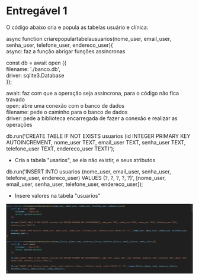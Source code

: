 # Entregável 1

O código abaixo cria e popula as tabelas usuário e clínica: <br>

async function criarepopulartabelausuarios(nome_user, email_user, senha_user, telefone_user, endereco_user){ <br> 
async: faz a função abrigar funções assíncronas <br>

const db = await open ({ <br>
        filename: './banco.db', <br>
        driver: sqlite3.Database <br>
    }); <br>

await: faz com que a operação seja assíncrona, para o código não fica travado <br>
open: abre uma conexão com o banco de dados <br>
filename: pede o caminho para o banco de dados <br>
driver: pede a biblioteca encarregada de fazer a conexão e realizar as operações <br>

db.run('CREATE TABLE IF NOT EXISTS usuarios (id INTEGER PRIMARY KEY AUTOINCREMENT, nome_user TEXT, email_user TEXT, senha_user TEXT, telefone_user TEXT, endereco_user TEXT)'); <br>
* Cria a tabela "usarios", se ela não existir, e seus atributos <br>

db.run('INSERT INTO usuarios (nome_user, email_user, senha_user, telefone_user, endereco_user) VALUES (?, ?, ?, ?, ?)', [nome_user, email_user, senha_user, telefone_user, endereco_user]); <br>
* Insere valores na tabela "usuarios"



![código](foto.png)
